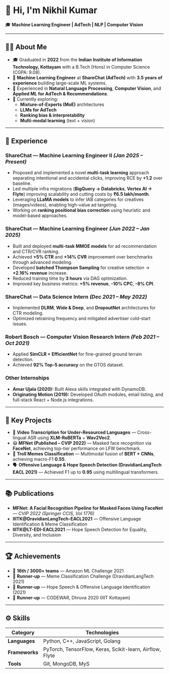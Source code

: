 # 👋 Hi, I'm Nikhil Kumar  

🎓 **Machine Learning Engineer | AdTech | NLP | Computer Vision**

---

## 🧑‍💻 About Me  

- 🎓 Graduated in **2022** from the **Indian Institute of Information Technology, Kottayam** with a B.Tech (Hons) in Computer Science (CGPA: 9.08).  
- 💼 **Machine Learning Engineer** at **ShareChat (AdTech)** with **3.5 years of experience** building large-scale ML systems.  
- 🔬 Experienced in **Natural Language Processing**, **Computer Vision**, and **Applied ML for AdTech & Recommendations**.  
- 🌱 Currently exploring:  
  - **Mixture-of-Experts (MoE)** architectures  
  - **LLMs for AdTech**  
  - **Ranking bias & interpretability**  
  - **Multi-modal learning** (text + vision)  

---

## 💼 Experience  

### **ShareChat — Machine Learning Engineer II** *(Jan 2025 – Present)*  
- Proposed and implemented a novel **multi-task learning** approach separating intentional and accidental clicks, improving RCE by **+1.2** over baseline.  
- Led multiple infra migrations (**BigQuery → Databricks**, **Vertex AI → Flyte**) improving scalability and cutting costs by **₹6.5 lakh/month**.  
- Leveraging **LLaMA models** to infer IAB categories for creatives (images/videos), enabling high-value ad targeting.  
- Working on **ranking positional bias correction** using heuristic and model-based approaches.  

### **ShareChat — Machine Learning Engineer** *(Jun 2022 – Jan 2025)*  
- Built and deployed **multi-task MMOE models** for ad recommendation and CTR/CVR ranking.  
- Achieved **+5% CTR** and **+14% CVR** improvement over benchmarks through advanced modeling.  
- Developed **batched Thompson Sampling** for creative selection → **+2.16% revenue** increase.  
- Reduced training time by **3 hours** via DAG optimization.  
- Improved key business metrics: **+5% revenue**, **-10% CPC**, **-8% CPI**.  

### **ShareChat — Data Science Intern** *(Dec 2021 – May 2022)*  
- Implemented **DLRM**, **Wide & Deep**, and **DropoutNet** architectures for CTR modeling.  
- Optimized retraining frequency and mitigated advertiser cold-start issues.  

### **Robert Bosch — Computer Vision Research Intern** *(Feb 2021 – Oct 2021)*  
- Applied **SimCLR + EfficientNet** for fine-grained ground terrain detection.  
- Achieved **92% Top-5 accuracy** on the GTOS dataset.  

### **Other Internships**  
- **Amar Ujala (2020):** Built Alexa skills integrated with DynamoDB.  
- **Originating Motion (2019):** Developed OAuth modules, email listing, and full-stack React + Node.js integrations.  

---

## 🚀 Key Projects  

- 🧠 **Video Transcription for Under-Resourced Languages** — Cross-lingual ASR using **XLM-RoBERTa** + **Wav2Vec2**.  
- 😷 **MFNet (Published – CVIP 2022)** — Masked face recognition via **FaceNet**, achieving top-tier performance on LFW benchmark.  
- 📱 **Troll Memes Classification** — Multimodal fusion of **BERT + CNNs**, achieving macro-F1 **0.55**.  
- 🗣️ **Offensive Language & Hope Speech Detection (DravidianLangTech EACL 2021)** — Achieved F1 up to **0.95** using multilingual transformers.  

---

## 📚 Publications  

- **MFNet: A Facial Recognition Pipeline for Masked Faces Using FaceNet** — *CVIP 2022 (Springer CCIS, Vol 1776)*  
- **IIITK@DravidianLangTech-EACL2021** — Offensive Language Identification & Meme Classification  
- **IIITK@LT-EDI-EACL2021** — Hope Speech Detection for Equality, Diversity, and Inclusion  

---

## 🏆 Achievements  

- 🥇 **16th / 3000+ teams** — Amazon ML Challenge 2021  
- 🥈 **Runner-up** — Meme Classification Challenge (DravidianLangTech 2021)  
- 🥉 **Runner-up** — Hope Speech & Offensive Language Identification (2021)  
- 🥈 **Runner-up** — CODEWAR, Dhruva 2020 (IIIT Kottayam)  

---

## ⚙️ Skills  

| Category | Technologies |
|-----------|---------------|
| **Languages** | Python, C++, JavaScript, Golang |
| **Frameworks** | PyTorch, TensorFlow, Keras, Scikit-learn, Airflow, Flyte |
| **Tools** | Git, MongoDB, MyS
